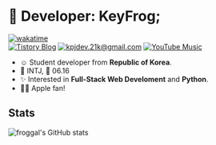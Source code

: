 # 👋 Developer: KeyFrog;
[![wakatime](https://wakatime.com/badge/user/018b48aa-05e6-4e63-b483-b55320615446.svg)](https://wakatime.com/@018b48aa-05e6-4e63-b483-b55320615446) <br />
[![Tistory Blog](https://img.shields.io/badge/Tistory_Blog-000000?logo=tistory&logoColor=ffffff)](https://keyfrog.tistory.com)
[![kpjdev.21k@gmail.com](https://img.shields.io/badge/kpjdev.21k%40gmail.com-EA4335?logo=gmail&logoColor=ffffff)](mailto:kpjdev.21k@gmail.com)
[![YouTube Music](https://img.shields.io/badge/YouTube_Music-FF0000?logo=youtubemusic&logoColor=ffffff)](https://music.youtube.com/channel/UCnB7L_GaODkUUPBV6C6yZtA?si=mKLHeBRBlPti3xD)
- ☺️ Student developer from **Republic of Korea**.
- 🤍 INTJ, 🎉 06.16
- ✨ Interested in **Full-Stack Web Develoment** and **Python**.
- 🧑‍💻 Apple fan!

## Stats
![froggal's GitHub stats](https://github-readme-stats.vercel.app/api?username=froggal&show_icons=true&theme=transparent)
